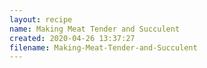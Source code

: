 ```yaml
---
layout: recipe
name: Making Meat Tender and Succulent
created: 2020-04-26 13:37:27
filename: Making-Meat-Tender-and-Succulent
---
```

